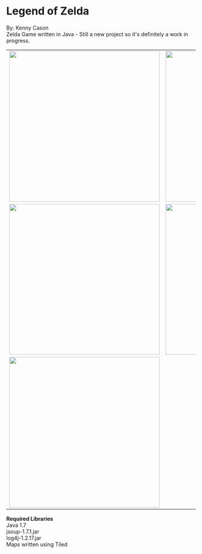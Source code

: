 Legend of Zelda
=============
By: Kenny Cason<br/>
Zelda Game written in Java - Still a new project so it's definitely a work in progress.<br/>


<table>
    <tr>
        <td>
            <img src="http://ken-soft.com/images/zelda/zelda8.png" width="400px"/>
        </td>
        <td>
            <img src="http://ken-soft.com/images/zelda/zelda5.png" width="400px"/>
        </td>
    </tr>
    <tr>
        <td>
            <img src="http://ken-soft.com/images/zelda/zelda7.png" width="400px"/>
        </td>
        <td>
            <img src="http://ken-soft.com/images/zelda/zelda6.png" width="400px"/>
        </td>
    </tr>
    <tr>
        <td>
            <img src="http://ken-soft.com/images/zelda/zelda9.png" width="400px"/>
        </td>
        <td>
        </td>
    </tr>
</table>

**Required Libraries**<br/>
Java 1.7<br/>
jsoup-1.7.1.jar<br/>
log4j-1.2.17.jar<br/>
Maps written using Tiled<br/>
